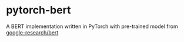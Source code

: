 # pytorch-bert

A BERT implementation written in PyTorch with pre-trained model from [google-research/bert](https://github.com/google-research/bert)
